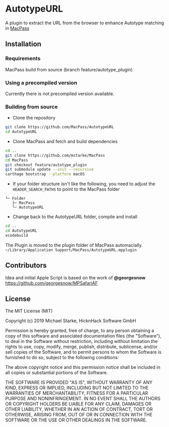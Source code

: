 # AutotypeURL

A plugin to extract the URL from the browser to enhance Autotype matching in [MacPass](https://github.com/mstarke/MacPass)

## Installation

### Requirements

MacPass build from source (branch feature/autotype_plugin)

### Using a precompiled version

Currently there is not precompiled version available.

<!--- 
Download the latest release from the [Releases page](https://github.com/MacPass/AutotypeURL/releases), extract, and copy the resulting file to the MacPass plugin folder at `~/Library/Application Support/MacPass/`. Restart MacPass if you're already running it.
Alternatively you can use MacPass and install the plugin there.
-->

### Building from source

* Clone the repository
```bash
git clone https://github.com/MacPass/AutotypeURL
cd AutotypeURL
```
* Clone MacPass and fetch and build dependencies
```bash
cd ..
git clone https://github.com/mstarke/MacPass
cd MacPass
git checkout feature/autotype_plugin
git submodule update --init --recursive
carthage bootstrap --platform macOS
```

* If your folder structure isn't like the following, you need to adjust the ````HEADER_SEARCH_PATHS```` to point to the MacPass folder
````
└─ Folder
   ├─ MacPass
   └─ AutotypeURL
````

* Change back to the AutotypeURL folder, compile and install
```bash
cd ..
cd AutotypeURL
xcodebuild
```

The Plugin is moved to the plugin folder of MacPass automacially.
````~/Library/Application Support/MacPass/AutotypeURL.mpplugin````

## Contributors

Idea and initial Apple Script is based on the work of **@georgesnow** https://github.com/georgesnow/MPSafariAF

## License

The MIT License (MIT)

Copyright (c) 2019 Michael Starke, HicknHack Software GmbH

Permission is hereby granted, free of charge, to any person obtaining a copy
of this software and associated documentation files (the "Software"), to deal
in the Software without restriction, including without limitation the rights
to use, copy, modify, merge, publish, distribute, sublicense, and/or sell
copies of the Software, and to permit persons to whom the Software is
furnished to do so, subject to the following conditions:

The above copyright notice and this permission notice shall be included in all
copies or substantial portions of the Software.

THE SOFTWARE IS PROVIDED "AS IS", WITHOUT WARRANTY OF ANY KIND, EXPRESS OR
IMPLIED, INCLUDING BUT NOT LIMITED TO THE WARRANTIES OF MERCHANTABILITY,
FITNESS FOR A PARTICULAR PURPOSE AND NONINFRINGEMENT. IN NO EVENT SHALL THE
AUTHORS OR COPYRIGHT HOLDERS BE LIABLE FOR ANY CLAIM, DAMAGES OR OTHER
LIABILITY, WHETHER IN AN ACTION OF CONTRACT, TORT OR OTHERWISE, ARISING FROM,
OUT OF OR IN CONNECTION WITH THE SOFTWARE OR THE USE OR OTHER DEALINGS IN THE
SOFTWARE.
